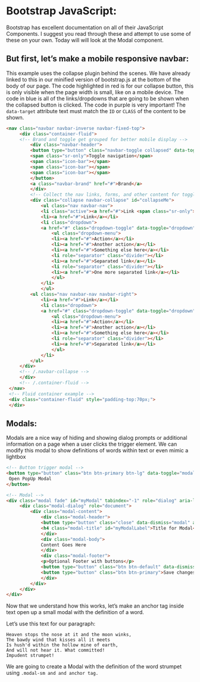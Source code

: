 # Bootstrap JavaScript:

Bootstrap has excellent documentation on all of their JavaScript Components. I suggest you read through these and attempt to use some of these on your own. Today will will look at the Modal component.

## But first, let’s make a mobile responsive navbar:

This example uses the collapse plugin behind the scenes. We have already linked to this in our minified version of bootstrap.js at the bottom of the body of our page. The code highlighted in red is for our collapse button, this is only visible when the page width is small, like on a mobile device. The code in blue is all of the links/dropdowns that are going to be shown when the collapsed button is clicked. The code in purple is very important! The `data-target` attribute text must match the `ID` or `CLASS` of the content to be shown.

```html
<nav class="navbar navbar-inverse navbar-fixed-top">
	 <div class="container-fluid">
	 <!-- Brand and toggle get grouped for better mobile display -->
		 <div class="navbar-header">
		 <button type="button" class="navbar-toggle collapsed" data-toggle="collapse" data-target="#collapseMe" aria-expanded="false">
		 <span class="sr-only">Toggle navigation</span>
		 <span class="icon-bar"></span>
		 <span class="icon-bar"></span>
		 <span class="icon-bar"></span>
		 </button>
		 <a class="navbar-brand" href="#">Brand</a>
		 </div>
		 <!-- Collect the nav links, forms, and other content for toggling -->
		 <div class="collapse navbar-collapse" id="collapseMe">
			 <ul class="nav navbar-nav">
			 <li class="active"><a href="#">Link <span class="sr-only">(current)</span></a></li>
			 <li><a href="#">Link</a></li>
			 <li class="dropdown">
			 <a href="#" class="dropdown-toggle" data-toggle="dropdown" role="button" aria-haspopup="true" aria-expanded="false">Dropdown <span class="caret"></span></a>
				 <ul class="dropdown-menu">
				 <li><a href="#">Action</a></li>
				 <li><a href="#">Another action</a></li>
				 <li><a href="#">Something else here</a></li>
				 <li role="separator" class="divider"></li>
				 <li><a href="#">Separated link</a></li>
				 <li role="separator" class="divider"></li>
				 <li><a href="#">One more separated link</a></li>
				 </ul>
			 </li>
			 </ul>
		 <ul class="nav navbar-nav navbar-right">
			 <li><a href="#">Link</a></li>
			 <li class="dropdown">
			 <a href="#" class="dropdown-toggle" data-toggle="dropdown" role="button" aria-haspopup="true" aria-expanded="false">Dropdown <span class="caret"></span></a>
				 <ul class="dropdown-menu">
				 <li><a href="#">Action</a></li>
				 <li><a href="#">Another action</a></li>
				 <li><a href="#">Something else here</a></li>
				 <li role="separator" class="divider"></li>
				 <li><a href="#">Separated link</a></li>
				 </ul>
			 </li>
		 </ul>
	 </div>
	 <!-- /.navbar-collapse -->
	 </div>
	 <!-- /.container-fluid -->
 </nav>
 <!-- Fluid container example -->
 <div class="container-fluid" style="padding-top:70px;">
 </div>

```

## Modals:

Modals are a nice way of hiding and showing dialog prompts or additional information on a page when a user clicks the trigger element. We can modify this modal to show definitions of words within text or even mimic a lightbox

```html
<!-- Button trigger modal -->
<button type="button" class="btn btn-primary btn-lg" data-toggle="modal" data-target="#myModal">
 Open PopUp Modal
</button>

<!-- Modal -->
<div class="modal fade" id="myModal" tabindex="-1" role="dialog" aria-labelledby="myModalLabel">
	 <div class="modal-dialog" role="document">
		 <div class="modal-content">
			 <div class="modal-header">
			 <button type="button" class="close" data-dismiss="modal" aria-label="Close"><span aria-hidden="true">&times;</span></button>
			 <h4 class="modal-title" id="myModalLabel">Title for Modal</h4>
			 </div>
			 <div class="modal-body">
			 Content Goes Here
			 </div>
			 <div class="modal-footer">
			 <p>Optional Footer with buttons</p>
			 <button type="button" class="btn btn-default" data-dismiss="modal">Close</button>
			 <button type="button" class="btn btn-primary">Save changes</button>
			 </div>
		 </div>
	 </div>
</div>
```

Now that we understand how this works, let’s make an anchor tag inside text open up a small modal with the definition of a word.

Let’s use this text for our paragraph:

```
Heaven stops the nose at it and the moon winks,
The bawdy wind that kisses all it meets
Is hush'd within the hollow mine of earth,
And will not hear it. What committed!
Impudent strumpet!
```
We are going to create a Modal with the definition of the word strumpet using `.modal-sm and and anchor tag.`